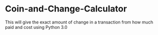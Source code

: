 # Coin-and-Change-Calculator
This will give the exact amount of change in a transaction from how much paid and cost using Python 3.0
